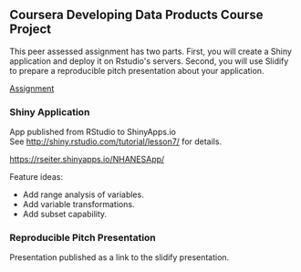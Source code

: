## Coursera Developing Data Products Course Project

This peer assessed assignment has two parts. First, you will create a Shiny application and deploy it on Rstudio's servers. Second, you will use Slidify to prepare a reproducible pitch presentation about your application.

[Assignment](https://class.coursera.org/devdataprod-002/human_grading/view/courses/972092/assessments/5/submissions)

### Shiny Application

App published from RStudio to ShinyApps.io  
See http://shiny.rstudio.com/tutorial/lesson7/ for details.

https://rseiter.shinyapps.io/NHANESApp/

Feature ideas:  
- Add range analysis of variables.
- Add variable transformations.
- Add subset capability.

### Reproducible Pitch Presentation

Presentation published as a link to the slidify presentation.
